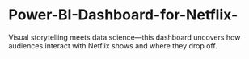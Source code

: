 # Power-BI-Dashboard-for-Netflix-
Visual storytelling meets data science—this dashboard uncovers how audiences interact with Netflix shows and where they drop off.
